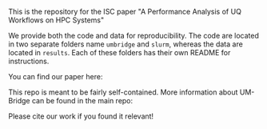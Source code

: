 This is the repository for the ISC paper "A Performance Analysis of UQ Workflows on HPC Systems"

We provide both the code and data for reproducibility. The code are located in two separate folders name `umbridge` and `slurm`, whereas the data are located in `results`. Each of these folders has their own README for instructions.

You can find our paper here: 

This repo is meant to be fairly self-contained. More information about UM-Bridge can be found in the main repo:

Please cite our work if you found it relevant!
